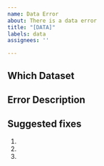 ```yaml
---
name: Data Error
about: There is a data error
title: "[DATA]"
labels: data
assignees: ''

---
```


## Which Dataset


## Error Description


## Suggested fixes
  1.
  1.
  1.
